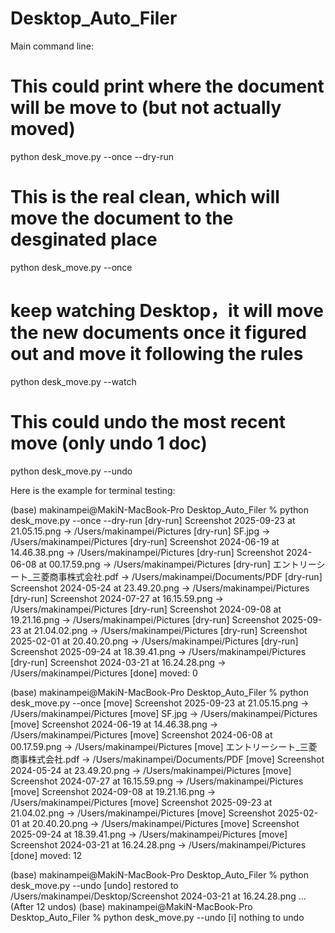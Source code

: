 # Desktop_Auto_Filer


Main command line:
# This could print where the document will be move to (but not actually moved)
python desk_move.py --once --dry-run

# This is the real clean, which will move the document to the desginated place
python desk_move.py --once

# keep watching Desktop，it will move the new documents once it figured out and move it following the rules
python desk_move.py --watch

# This could undo the most recent move (only undo 1 doc)
python desk_move.py --undo

Here is the example for terminal testing:

(base) makinampei@MakiN-MacBook-Pro Desktop_Auto_Filer % python desk_move.py --once --dry-run
[dry-run] Screenshot 2025-09-23 at 21.05.15.png -> /Users/makinampei/Pictures
[dry-run] SF.jpg -> /Users/makinampei/Pictures
[dry-run] Screenshot 2024-06-19 at 14.46.38.png -> /Users/makinampei/Pictures
[dry-run] Screenshot 2024-06-08 at 00.17.59.png -> /Users/makinampei/Pictures
[dry-run] エントリーシート_三菱商事株式会社.pdf -> /Users/makinampei/Documents/PDF
[dry-run] Screenshot 2024-05-24 at 23.49.20.png -> /Users/makinampei/Pictures
[dry-run] Screenshot 2024-07-27 at 16.15.59.png -> /Users/makinampei/Pictures
[dry-run] Screenshot 2024-09-08 at 19.21.16.png -> /Users/makinampei/Pictures
[dry-run] Screenshot 2025-09-23 at 21.04.02.png -> /Users/makinampei/Pictures
[dry-run] Screenshot 2025-02-01 at 20.40.20.png -> /Users/makinampei/Pictures
[dry-run] Screenshot 2025-09-24 at 18.39.41.png -> /Users/makinampei/Pictures
[dry-run] Screenshot 2024-03-21 at 16.24.28.png -> /Users/makinampei/Pictures
[done] moved: 0


(base) makinampei@MakiN-MacBook-Pro Desktop_Auto_Filer % python desk_move.py --once
[move] Screenshot 2025-09-23 at 21.05.15.png -> /Users/makinampei/Pictures
[move] SF.jpg -> /Users/makinampei/Pictures
[move] Screenshot 2024-06-19 at 14.46.38.png -> /Users/makinampei/Pictures
[move] Screenshot 2024-06-08 at 00.17.59.png -> /Users/makinampei/Pictures
[move] エントリーシート_三菱商事株式会社.pdf -> /Users/makinampei/Documents/PDF
[move] Screenshot 2024-05-24 at 23.49.20.png -> /Users/makinampei/Pictures
[move] Screenshot 2024-07-27 at 16.15.59.png -> /Users/makinampei/Pictures
[move] Screenshot 2024-09-08 at 19.21.16.png -> /Users/makinampei/Pictures
[move] Screenshot 2025-09-23 at 21.04.02.png -> /Users/makinampei/Pictures
[move] Screenshot 2025-02-01 at 20.40.20.png -> /Users/makinampei/Pictures
[move] Screenshot 2025-09-24 at 18.39.41.png -> /Users/makinampei/Pictures
[move] Screenshot 2024-03-21 at 16.24.28.png -> /Users/makinampei/Pictures
[done] moved: 12



(base) makinampei@MakiN-MacBook-Pro Desktop_Auto_Filer % python desk_move.py --undo
[undo] restored to /Users/makinampei/Desktop/Screenshot 2024-03-21 at 16.24.28.png
... (After 12 undos)
(base) makinampei@MakiN-MacBook-Pro Desktop_Auto_Filer % python desk_move.py --undo
[i] nothing to undo